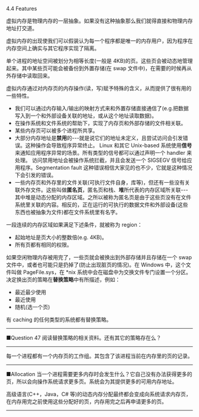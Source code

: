 4.4 Features

虚拟内存是物理内存的一层抽象。如果没有这种抽象那么我们就得直接和物理内存地址打交道。

虚拟内存的出现使我们可以假装认为每一个程序都是唯一的内存用户，因为程序在内存空间上确实与其它程序实现了隔离。

单个进程的地址空间被划分为相等长度\(一般是 4KB\)的页。这些页会被动态地管理起来。其中某些页可能会被备份到外置存储\(在 swap 文件中\)，在需要的时候再从外存储中读取回来。

虚拟内存通过对内存页的内存操作\(读，写\)赋予特殊的含义，从而提供了很有用的一些特性。

* 我们可以通过内存输入/输出的映射方式来和外置存储直接通信了\(e.g.把数据写入到一个和外部设备关联的地址，或从这个地址读取数据\)。
* 在操作系统和文件系统的帮助下，实现了内存页和外部存储的文件相关联。
* 某些内存页可以被多个进程所共享。
* 大部分内存地址是**禁用**的---就是说它们的地址未定义，且尝试访问会引发错误。这种操作会导致程序异常终止。
  Linux 和其它 Unix-based 系统使用**信号**来通知应用程序异常的场景。所有类型的信号都可以通过声明一个 handler 来处理。
  访问禁用地址会被操作系统拦截，并且会发送一个 SIGSEGV 信号给应用程序。Segmentation fault 这种错误相信大家见的也不少，它就是这种情况下会引发的错误。
* 一些内存页和外存里的文件关联\(可执行文件自身，库等\)，但还有一些没有关联外存文件。这些叫做**匿名页**，匿名页和栈、**堆**所代表的内存区域所关联---其中堆是动态分配的内存区域。之所以被称为匿名页是由于这些页没有在文件系统里关联的内容。相反的，正在运行的可执行的数据文件和外部设备\(这些东西也被抽象为文件\)都在文件系统里有名字。

一段连续的内存区域如果满足下述条件，就被称为 region：

* 起始地址是页大小的整数倍\(e.g. 4KB\)。
* 所有页都有相同的权限。

如果空闲物理内存被用完了，一些页就会被换出到外部存储并且存储在一个 swap 文件中，或者也可能只是扔掉了\(防止出现脏页的情况\)。在 Windows 中，这个文件叫做 PageFile.sys，在  \*nix 系统中会在磁盘中为交换文件专门设置一个分区。决定换出页的策略在**替换策略**中有所描述，例如：

* 最近最少使用
* 最近使用
* 随机\(选一个页\)

有 caching 的任何类型的系统都有替换策略。

---

■Question 47 阅读替换策略的相关资料。还有其它的策略存在么？

---

每一个进程都有一个内存页的工作组。其包含了该进程当前在内存里的页的记录。

---

■Allocation 当一个进程需要更多内存时会发生什么？它自己没有办法获得更多的页，所以会向操作系统请求更多页。系统会为其提供更多的可用内存地址。

高级语言\(C++，Java，C\# 等\)的动态内存分配最终都会变成向系统请求内存页，在内存用完之前使用这些分配好的页，内存用完之后再申请更多的页。

---



